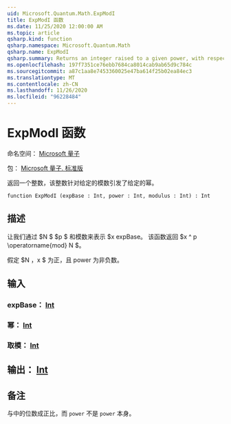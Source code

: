```yaml
---
uid: Microsoft.Quantum.Math.ExpModI
title: ExpModI 函数
ms.date: 11/25/2020 12:00:00 AM
ms.topic: article
qsharp.kind: function
qsharp.namespace: Microsoft.Quantum.Math
qsharp.name: ExpModI
qsharp.summary: Returns an integer raised to a given power, with respect to a given modulus.
ms.openlocfilehash: 197f7351ce76ebb7684ca8014cab9ab65d9c784c
ms.sourcegitcommit: a87c1aa8e7453360025e47ba614f25b02ea84ec3
ms.translationtype: MT
ms.contentlocale: zh-CN
ms.lasthandoff: 11/26/2020
ms.locfileid: "96228484"
---
```

# <a name="expmodi-function"></a>ExpModI 函数

命名空间： [Microsoft 量子](xref:Microsoft.Quantum.Math)

包： [Microsoft 量子. 标准版](https://nuget.org/packages/Microsoft.Quantum.Standard)


返回一个整数，该整数针对给定的模数引发了给定的幂。

```qsharp
function ExpModI (expBase : Int, power : Int, modulus : Int) : Int
```


## <a name="description"></a>描述

让我们通过 $N $ $p $ 和模数来表示 $x expBase。
该函数返回 $x ^ p \operatorname{mod} N $。

假定 $N $，$x $ 为正，且 power 为非负数。

## <a name="input"></a>输入

### <a name="expbase--int"></a>expBase： [Int](xref:microsoft.quantum.lang-ref.int)




### <a name="power--int"></a>幂： [Int](xref:microsoft.quantum.lang-ref.int)




### <a name="modulus--int"></a>取模： [Int](xref:microsoft.quantum.lang-ref.int)





## <a name="output--int"></a>输出： [Int](xref:microsoft.quantum.lang-ref.int)



## <a name="remarks"></a>备注

与中的位数成正比，而 `power` 不是 `power` 本身。